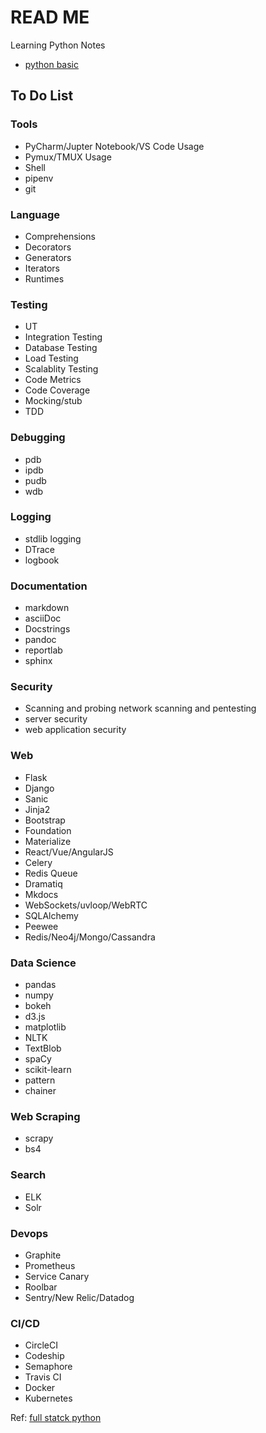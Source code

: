 # READ ME

Learning Python Notes

- [python basic](https://gitpitch.com/allroundtesters/Python-Steps/pybasic)

## To Do List

### Tools

- PyCharm/Jupter Notebook/VS Code Usage
- Pymux/TMUX Usage
- Shell
- pipenv
- git

### Language

- Comprehensions
- Decorators
- Generators
- Iterators
- Runtimes

### Testing

- UT
- Integration Testing
- Database Testing
- Load Testing
- Scalablity Testing
- Code Metrics
- Code Coverage
- Mocking/stub
- TDD

### Debugging

- pdb
- ipdb
- pudb
- wdb

### Logging

- stdlib logging
- DTrace
- logbook

### Documentation

- markdown
- asciiDoc
- Docstrings
- pandoc
- reportlab
- sphinx

### Security

- Scanning and probing network scanning and pentesting
- server security
- web application security

### Web 
- Flask
- Django
- Sanic
- Jinja2
- Bootstrap
- Foundation
- Materialize
- React/Vue/AngularJS
- Celery
- Redis Queue
- Dramatiq
- Mkdocs
- WebSockets/uvloop/WebRTC
- SQLAlchemy
- Peewee
- Redis/Neo4j/Mongo/Cassandra

### Data Science

- pandas
- numpy
- bokeh
- d3.js
- matplotlib
- NLTK
- TextBlob
- spaCy
- scikit-learn
- pattern
- chainer


### Web Scraping

- scrapy
- bs4


### Search 
- ELK
- Solr


### Devops
- Graphite
- Prometheus
- Service Canary
- Roolbar
- Sentry/New Relic/Datadog
### CI/CD

- CircleCI
- Codeship
- Semaphore
- Travis CI
- Docker
- Kubernetes

Ref: [full statck python](https://www.fullstackpython.com/table-of-contents.html)

